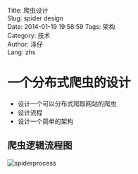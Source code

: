 Title: 爬虫设计  
Slug: spider design  
Date: 2014-01-19 19:58:59
Tags: 架构  
Category: 技术  
Author: 泽仔  
Lang: zhs  

一个分布式爬虫的设计  
=======================
+ 设计一个可以分布式爬取网站的爬虫
+ 设计流程
+ 设计一个简单的架构

爬虫逻辑流程图
-------------------------------------
![spiderprocess](/images/spider_liucheng.png)


